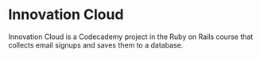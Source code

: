 # Innovation Cloud

Innovation Cloud is a Codecademy project in the Ruby on Rails course that collects email signups and saves them to a database.

